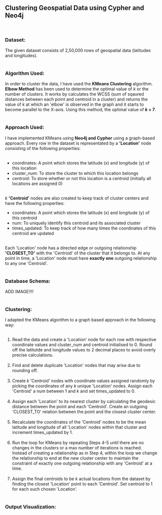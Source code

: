 <h2>Clustering Geospatial Data using Cypher and Neo4j</h2> <br>

<h3>Dataset:</h3>
The given dataset consists of 2,50,000 rows of geospatial data (latitudes and longitudes). <br> <br>

<h3>Algorithm Used:</h3> 
In order to cluster the data, I have used the <b>KMeans Clustering</b> algorithm. <b>Elbow Method</b> has been used to determine the optimal value of <i>k</i> or the number of clusters. It works by calculates the WCSS (sum of sqaured distances between each point and centroid in a cluster) and returns the value of <i>k</i> at which an 'elbow' is observed in the graph and it starts to become parallel to the X-axis. Using this method, the optimal value of <b><i>k</i> = 7</b>. <br> <br>

<h3>Approach Used:</h3>
I have implemented KMeans using <b>Neo4j and Cypher</b> using a graph-based approach.
Every row in the dataset is representated by a <b>'Location'</b> node consisting of the following properties: <br> <br>

*   coordinates: A point which stores the latitude (x) and longitude (y) of this location
*   cluster_num: To store the cluster to which this location belongs
*   centroid: To store whether or not this location is a centroid (initially all locations are assigned 0) <br> <br>

<i>k</i> <b>'Centroid'</b> nodes are also created to keep track of cluster centers and have the following properties: <br>

*   coordinates: A point which stores the latitude (x) and longitude (y) of this centroid
*   num: To uniquely identify this centroid and its associated cluster
*   times_updated: To keep track of how many times the coordinates of this centroid are updated <br> <br>

Each 'Location' node has a directed edge or outgoing relationship <b>'CLOSEST_TO'</b> with the 'Centroid' of the cluster that it belongs to. At any point in time, a 'Location' node must have <b>exactly one</b> outgoing relationship to any one 'Centroid'.<br> <br>


<h3>Database Schema:</h3>
ADD IMAGE!!!! <br> <br>


<h3>Clustering:</h3>
I adapted the KMeans algorithm to a graph based approach in the following way: <br> <br>

1.   Read the data and create a 'Location' node for each row with respective coordinate values and cluster_num and centroid initialised to 0. Round off the latitutde and longitude values to 2 decimal places to avoid overly precise calculations. <br> <br>
2.   Find and delete duplicate 'Location' nodes that may arise due to rounding off. <br> <br>
3.   Create <i>k</i> 'Centroid' nodes with coordinate values assigned randomly by picking the coordinates of any <i>k</i> unique 'Location' nodes. Assign each 'Centroid' a num between 1 and <i>k</i> and set times_updated to 0. <br> <br>
4.   Assign each 'Location' to its nearest cluster by calculating the geodesic distance between the point and each 'Centroid'. Create an outgoing 'CLOSEST_TO' relation between the point and the closest cluster center. <br> <br>
5.   Recalculate the coordinates of the 'Centroid' nodes to be the mean latitude and longitude of all 'Location' nodes within that cluster and increment times_updated by 1. <br> <br>
6.   Run the loop for KMeans by repeating Steps 4-5 until there are no changes in the clusters or a max number of iterations is reached. Instead of creating a relationship as in Step 4, within the loop we change the relationship to end at the new cluster center to maintain the constraint of exactly one outgoing relationship with any 'Centroid' at a time. <br> <br>
7.   Assign the final centroids to be <i>k</i> actual locations from the dataset by finding the closest 'Location' point to each 'Centroid'. Set centroid to 1 for each such chosen 'Location'. <br> <br>

<h3>Output Visualization:</h3>
